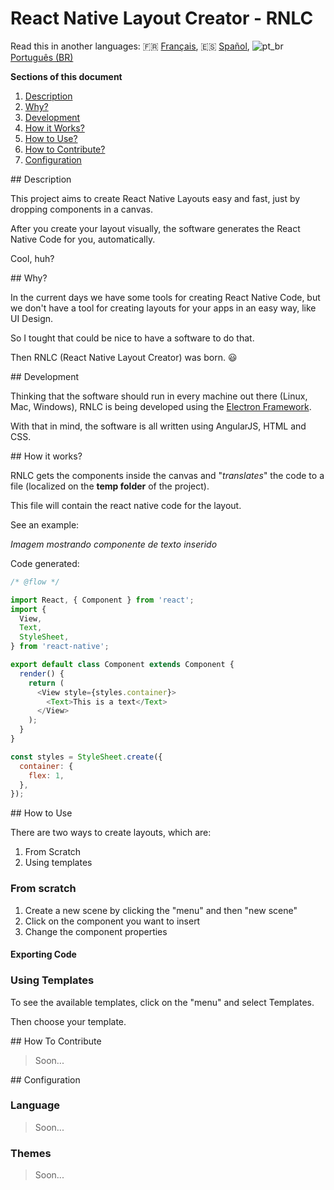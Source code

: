 # React Native Layout Creator - RNLC

Read this in another languages: :fr: [Français](), :es: [Spañol](), ![pt_br]() [Português (BR)]()

**Sections of this document**

1. [Description](#description)
2. [Why?](#why)
3. [Development](#development)
4. [How it Works?](#work)
5. [How to Use?](#using)
6. [How to Contribute?](#contribute)
7. [Configuration](#configuration)

<a name="description"/>
## Description

This project aims to create React Native Layouts easy and fast, just by dropping components in a canvas.

After you create your layout visually, the software generates the React Native Code for you, automatically.

Cool, huh?

<a name="why"/>
## Why?

In the current days we have some tools for creating React Native Code, but we don't have a tool for creating layouts for your apps in an easy way, like UI Design.

So I tought that could be nice to have a software to do that.

Then RNLC (React Native Layout Creator) was born. :smiley:

<a name="development"/>
## Development

Thinking that the software should run in every machine out there (Linux, Mac, Windows), RNLC is being developed using the [Electron Framework](https://electron.atom.io/).

With that in mind, the software is all written using AngularJS, HTML and CSS.

<a name="work"/>
## How it works?

RNLC gets the components inside the canvas and "*translates*" the code to a file (localized on the **temp folder** of the project).

This file will contain the react native code for the layout.

See an example:

*Imagem mostrando componente de texto inserido*

Code generated:

```javascript
/* @flow */

import React, { Component } from 'react';
import {
  View,
  Text,
  StyleSheet,
} from 'react-native';

export default class Component extends Component {
  render() {
    return (
      <View style={styles.container}>
        <Text>This is a text</Text>
      </View>
    );
  }
}

const styles = StyleSheet.create({
  container: {
    flex: 1,
  },
});
```

<a name="using"/>
## How to Use

There are two ways to create layouts, which are:

1. From Scratch
2. Using templates

### From scratch

1. Create a new scene by clicking the "menu" and then "new scene"
2. Click on the component you want to insert
3. Change the component properties

#### Exporting Code

####

### Using Templates

To see the available templates, click on the "menu" and select Templates.

Then choose your template.

<a name="contibute"/>
## How To Contribute

> Soon...

<a name="configuration"/>
## Configuration

### Language

> Soon...

### Themes

> Soon...
